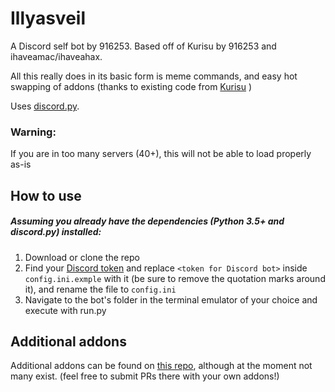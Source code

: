 # Illyasveil
A Discord self bot by 916253. Based off of Kurisu by 916253 and ihaveamac/ihaveahax. 

All this really does in its basic form is meme commands, and easy hot swapping of addons (thanks to existing code from [Kurisu](https://github.com/916253/kurisu) )

Uses [discord.py](https://github.com/Rapptz/discord.py).


### Warning: 
If you are in too many servers (40+), this will not be able to load properly as-is

## How to use
##### Assuming you already have the dependencies (Python 3.5+ and discord.py) installed:
1. Download or clone the repo
2. Find your [Discord token](https://www.reddit.com/r/discordapp/comments/5ncwpv/localstorage_missing/dcalpi1/) and replace `<token for Discord bot>` inside `config.ini.exmple` with it (be sure to remove the quotation marks around it), and rename the file to `config.ini`
3. Navigate to the bot's folder in the terminal emulator of your choice and execute with run.py

## Additional addons
Additional addons can be found on [this repo](https://github.com/numberspam/Illasveiladdons), although at the moment not many exist. (feel free to submit PRs there with your own addons!)
